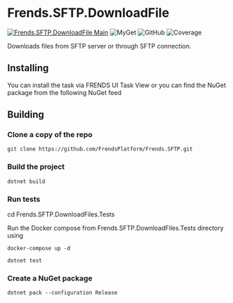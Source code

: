 # Frends.SFTP.DownloadFile

[![Frends.SFTP.DownloadFile Main](https://github.com/FrendsPlatform/Frends.SFTP/actions/workflows/DownloadFile_build_and_test_on_main.yml/badge.svg)](https://github.com/FrendsPlatform/Frends.SFTP/actions/workflows/DownloadFile_build_and_test_on_main.yml)
![MyGet](https://img.shields.io/myget/frends-tasks/v/Frends.SFTP.DownloadFile?label=NuGet)
![GitHub](https://img.shields.io/github/license/FrendsPlatform/Frends.SFTP?label=License)
![Coverage](https://app-github-custom-badges.azurewebsites.net/Badge?key=FrendsPlatform/Frends.SFTP/Frends.SFTP.DownloadFile|main)

Downloads files from SFTP server or through SFTP connection.

## Installing

You can install the task via FRENDS UI Task View or you can find the NuGet package from the following NuGet feed

## Building

### Clone a copy of the repo

`git clone https://github.com/FrendsPlatform/Frends.SFTP.git`

### Build the project

`dotnet build`

### Run tests

cd Frends.SFTP.DownloadFiles.Tests

Run the Docker compose from Frends.SFTP.DownloadFiles.Tests directory using

`docker-compose up -d`

`dotnet test`

### Create a NuGet package

`dotnet pack --configuration Release`

